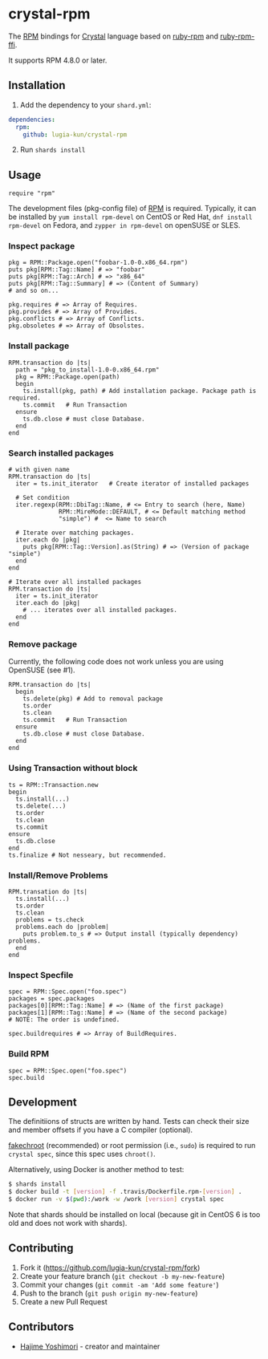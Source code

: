 # crystal-rpm

The [RPM] bindings for [Crystal] language based on [ruby-rpm] and
[ruby-rpm-ffi].

It supports RPM 4.8.0 or later.

## Installation

1. Add the dependency to your `shard.yml`:
```yaml
dependencies:
  rpm:
    github: lugia-kun/crystal-rpm
```
2. Run `shards install`

## Usage

```crystal
require "rpm"
```

The development files (pkg-config file) of [RPM] is
required. Typically, it can be installed by `yum install rpm-devel` on
CentOS or Red Hat, `dnf install rpm-devel` on Fedora, and `zypper in
rpm-devel` on openSUSE or SLES.

### Inspect package

```crystal
pkg = RPM::Package.open("foobar-1.0-0.x86_64.rpm")
puts pkg[RPM::Tag::Name] # => "foobar"
puts pkg[RPM::Tag::Arch] # => "x86_64"
puts pkg[RPM::Tag::Summary] # => (Content of Summary)
# and so on...

pkg.requires # => Array of Requires.
pkg.provides # => Array of Provides.
pkg.conflicts # => Array of Conflicts.
pkg.obsoletes # => Array of Obsolstes.
```

### Install package

```crystal
RPM.transaction do |ts|
  path = "pkg_to_install-1.0-0.x86_64.rpm"
  pkg = RPM::Package.open(path)
  begin
    ts.install(pkg, path) # Add installation package. Package path is required.
    ts.commit   # Run Transaction
  ensure
    ts.db.close # must close Database.
  end
end
```

### Search installed packages

```crystal
# with given name
RPM.transaction do |ts|
  iter = ts.init_iterator   # Create iterator of installed packages
  
  # Set condition
  iter.regexp(RPM::DbiTag::Name, # <= Entry to search (here, Name)
              RPM::MireMode::DEFAULT, # <= Default matching method
              "simple") #  <= Name to search

  # Iterate over matching packages.
  iter.each do |pkg|
    puts pkg[RPM::Tag::Version].as(String) # => (Version of package "simple")
  end
end

# Iterate over all installed packages
RPM.transaction do |ts|
  iter = ts.init_iterator
  iter.each do |pkg|
    # ... iterates over all installed packages.
  end
end
```

### Remove package

Currently, the following code does not work unless you are using
OpenSUSE (see #1).

```crystal
RPM.transaction do |ts|
  begin
    ts.delete(pkg) # Add to removal package
    ts.order
    ts.clean
    ts.commit   # Run Transaction
  ensure
    ts.db.close # must close Database.
  end
end
```

### Using Transaction without block

```crystal
ts = RPM::Transaction.new
begin
  ts.install(...)
  ts.delete(...)
  ts.order
  ts.clean
  ts.commit
ensure
  ts.db.close
end
ts.finalize # Not nesseary, but recommended.
```

### Install/Remove Problems

```crystal
RPM.transation do |ts|
  ts.install(...)
  ts.order
  ts.clean
  problems = ts.check
  problems.each do |problem|
    puts problem.to_s # => Output install (typically dependency) problems.
  end
end
```

### Inspect Specfile

```crystal
spec = RPM::Spec.open("foo.spec")
packages = spec.packages
packages[0][RPM::Tag::Name] # => (Name of the first package)
packages[1][RPM::Tag::Name] # => (Name of the second package)
# NOTE: The order is undefined.

spec.buildrequires # => Array of BuildRequires.
```

### Build RPM

```crystal
spec = RPM::Spec.open("foo.spec")
spec.build
```

## Development

The definitiions of structs are written by hand. Tests can check their
size and member offsets if you have a C compiler (optional).

[fakechroot] (recommended) or root permission (i.e., `sudo`) is
required to run `crystal spec`, since this spec uses `chroot()`.

Alternatively, using Docker is another method to test:

```bash
$ shards install
$ docker build -t [version] -f .travis/Dockerfile.rpm-[version] .
$ docker run -v $(pwd):/work -w /work [version] crystal spec
```

Note that shards should be installed on local (because git in CentOS 6
is too old and does not work with shards).

## Contributing

1. Fork it (<https://github.com/lugia-kun/crystal-rpm/fork>)
2. Create your feature branch (`git checkout -b my-new-feature`)
3. Commit your changes (`git commit -am 'Add some feature'`)
4. Push to the branch (`git push origin my-new-feature`)
5. Create a new Pull Request

## Contributors

- [Hajime Yoshimori](https://github.com/lugia-kun) - creator and maintainer

[RPM]: http://rpm.org/
[Crystal]: https://crystal-lang.org/
[ruby-rpm]: https://github.com/dmacvicar/ruby-rpm
[ruby-rpm-ffi]: https://github.com/dmacvicar/ruby-rpm-ffi
[fakechroot]: https://github.com/dex4er/fakechroot/wiki
